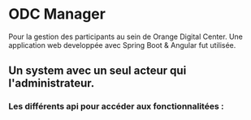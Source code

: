 # ODC Manager
Pour la gestion des participants au sein de Orange Digital Center.
Une application web developpée avec Spring Boot & Angular fut utilisée.

## Un system avec un seul acteur qui l'administrateur.

### Les différents api pour accéder aux fonctionnalitées :
